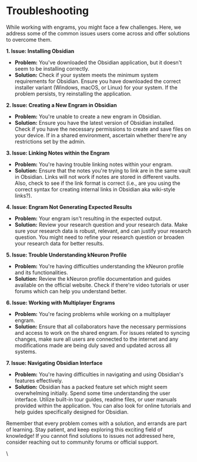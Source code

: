 # Troubleshooting







While working with engrams, you might face a few challenges. Here, we address some of the common issues users come across and offer solutions to overcome them.

**1. Issue: Installing Obsidian**

* **Problem:** You've downloaded the Obsidian application, but it doesn't seem to be installing correctly.
* **Solution:** Check if your system meets the minimum system requirements for Obsidian. Ensure you have downloaded the correct installer variant (Windows, macOS, or Linux) for your system. If the problem persists, try reinstalling the application.

**2. Issue: Creating a New Engram in Obsidian**

* **Problem:** You're unable to create a new engram in Obsidian.
* **Solution:** Ensure you have the latest version of Obsidian installed. Check if you have the necessary permissions to create and save files on your device. If in a shared environment, ascertain whether there're any restrictions set by the admin.

**3. Issue: Linking Notes within the Engram**

* **Problem:** You're having trouble linking notes within your engram.
* **Solution:** Ensure that the notes you're trying to link are in the same vault in Obsidian. Links will not work if notes are stored in different vaults. Also, check to see if the link format is correct (i.e., are you using the correct syntax for creating internal links in Obsidian aka wiki-style links?).

**4. Issue: Engram Not Generating Expected Results**

* **Problem:** Your engram isn't resulting in the expected output.
* **Solution:** Review your research question and your research data. Make sure your research data is robust, relevant, and can justify your research question. You might need to refine your research question or broaden your research data for better results.

**5. Issue: Trouble Understanding kNeuron Profile**

* **Problem:** You're having difficulties understanding the kNeuron profile and its functionalities.
* **Solution:** Review the kNeuron profile documentation and guides available on the official website. Check if there're video tutorials or user forums which can help you understand better.

**6. Issue: Working with Multiplayer Engrams**

* **Problem:** You're facing problems while working on a multiplayer engram.
* **Solution:** Ensure that all collaborators have the necessary permissions and access to work on the shared engram. For issues related to syncing changes, make sure all users are connected to the internet and any modifications made are being duly saved and updated across all systems.

**7. Issue: Navigating Obsidian Interface**

* **Problem:** You're having difficulties in navigating and using Obsidian's features effectively.
* **Solution:** Obsidian has a packed feature set which might seem overwhelming initially. Spend some time understanding the user interface. Utilize built-in tour guides, readme files, or user manuals provided within the application. You can also look for online tutorials and help guides specifically designed for Obsidian.

Remember that every problem comes with a solution, and errands are part of learning. Stay patient, and keep exploring this exciting field of knowledge! If you cannot find solutions to issues not addressed here, consider reaching out to community forums or official support.



\\
